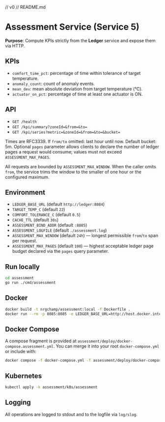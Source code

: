 // v0
// README.md
# Assessment Service (Service 5)

**Purpose**: Compute KPIs strictly from the **Ledger** service and expose them via HTTP.

## KPIs
- `comfort_time_pct`: percentage of time within tolerance of target temperature.
- `anomaly_count`: count of anomaly events.
- `mean_dev`: mean absolute deviation from target temperature (°C).
- `actuator_on_pct`: percentage of time at least one actuator is ON.

## API
- `GET /health`
- `GET /kpi/summary?zoneId=&from=&to=`
- `GET /kpi/series?metric=&zoneId=&from=&to=&bucket=`

Times are RFC3339. If `from/to` omitted: last hour until now. Default bucket: 5m.
Optional `pages` parameter allows clients to declare the number of ledger pages a request would consume; values must not exceed `ASSESSMENT_MAX_PAGES`.

All requests are bounded by `ASSESSMENT_MAX_WINDOW`. When the caller omits `from`, the service trims the window to the smaller of one hour or the configured maximum.

## Environment
- `LEDGER_BASE_URL` (default `http://ledger:8084`)
- `TARGET_TEMP_C` (default `22`)
- `COMFORT_TOLERANCE_C` (default `0.5`)
- `CACHE_TTL` (default `30s`)
- `ASSESSMENT_BIND_ADDR` (default `:8085`)
- `ASSESSMENT_LOGFILE` (default `./assessment.log`)
- `ASSESSMENT_MAX_WINDOW` (default `24h`) — longest permissible `from`/`to` span per request.
- `ASSESSMENT_MAX_PAGES` (default `100`) — highest acceptable ledger page budget declared via the `pages` query parameter.

## Run locally
```bash
cd assessment
go run ./cmd/assessment
```

## Docker
```bash
docker build -t nrgchamp/assessment:local -f Dockerfile .
docker run --rm -p 8085:8085 -e LEDGER_BASE_URL=http://host.docker.internal:8084 nrgchamp/assessment:local
```

## Docker Compose
A compose fragment is provided at `assessment/deploy/docker-compose.assessment.yml`. You can merge it into your root `docker-compose.yml` or include with:
```bash
docker compose -f docker-compose.yml -f assessment/deploy/docker-compose.assessment.yml up -d --build
```

## Kubernetes
```bash
kubectl apply -k assessment/k8s/assessment
```

## Logging
All operations are logged to stdout and to the logfile via `log/slog`.
